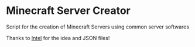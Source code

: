 # Minecraft Server Creator
Script for the creation of Minecraft Servers using common server softwares

Thanks to [Intel](https://github.com/Intel-Projects) for the idea and JSON files!
